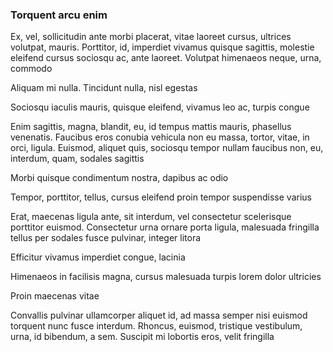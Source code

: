 ### Torquent arcu enim

Ex, vel, sollicitudin ante morbi placerat, vitae laoreet cursus, ultrices volutpat, mauris. Porttitor, id, imperdiet vivamus quisque sagittis, molestie eleifend cursus sociosqu ac, ante laoreet. Volutpat himenaeos neque, urna, commodo

Aliquam mi nulla. Tincidunt nulla, nisl egestas

Sociosqu iaculis mauris, quisque eleifend, vivamus leo ac, turpis congue

Enim sagittis, magna, blandit, eu, id tempus mattis mauris, phasellus venenatis. Faucibus eros conubia vehicula non eu massa, tortor, vitae, in orci, ligula. Euismod, aliquet quis, sociosqu tempor nullam faucibus non, eu, interdum, quam, sodales sagittis

Morbi quisque condimentum nostra, dapibus ac odio

Tempor, porttitor, tellus, cursus eleifend proin tempor suspendisse varius

Erat, maecenas ligula ante, sit interdum, vel consectetur scelerisque porttitor euismod. Consectetur urna ornare porta ligula, malesuada fringilla tellus per sodales fusce pulvinar, integer litora

Efficitur vivamus imperdiet congue, lacinia

Himenaeos in facilisis magna, cursus malesuada turpis lorem dolor ultricies

Proin maecenas vitae

Convallis pulvinar ullamcorper aliquet id, ad massa semper nisi euismod torquent nunc fusce interdum. Rhoncus, euismod, tristique vestibulum, urna, id bibendum, a sem. Suscipit mi lobortis eros, velit fringilla


